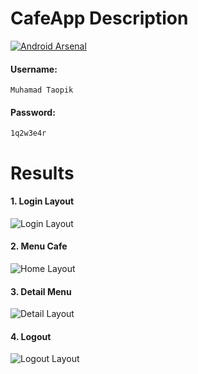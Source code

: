 # CafeApp Description
[![Android Arsenal](https://img.shields.io/badge/UTS%20Praktikum%20Pengembangan%20Aplikasi%20Mobile-CafeApp-brightgreen.svg?style=flat)](https://android-arsenal.com/details/1/1234)

<h4>Username:</h4>

```
Muhamad Taopik
```

<h4>Password:</h4>

```
1q2w3e4r
```

# Results
<h4>1. Login Layout</h4>

![Login Layout](results/LoginLayout.png)

<h4>2. Menu Cafe</h4>

![Home Layout](results/HomeLayout.png)

<h4>3. Detail Menu</h4>

![Detail Layout](results/DetailLayout.png)

<h4>4. Logout</h4>

![Logout Layout](results/LogoutLayout.png)
